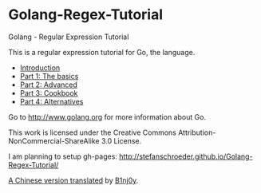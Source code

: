 Golang-Regex-Tutorial
=====================

Golang - Regular Expression Tutorial

This is a regular expression tutorial for Go, the language.

- [Introduction](01-chapter0.markdown)
- [Part 1: The basics](01-chapter1.markdown)
- [Part 2: Advanced](01-chapter2.markdown)
- [Part 3: Cookbook](01-chapter3.markdown)
- [Part 4: Alternatives](01-chapter4.markdown)

Go to http://www.golang.org for more information about Go.


This work is licensed under the Creative Commons Attribution-NonCommercial-ShareAlike 3.0 License.

I am planning to setup gh-pages: http://stefanschroeder.github.io/Golang-Regex-Tutorial/

[A Chinese version translated](zh/) by [B1nj0y](https://github.com/gingerhot).
